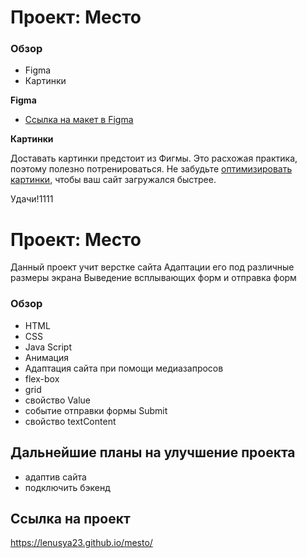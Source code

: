 # Проект: Место

### Обзор

* Figma
* Картинки

**Figma**

* [Ссылка на макет в Figma](https://www.figma.com/file/2cn9N9jSkmxD84oJik7xL7/JavaScript.-Sprint-4?node-id=0%3A1)

**Картинки**

Доставать картинки предстоит из Фигмы. Это расхожая практика, поэтому полезно потренироваться.
Не забудьте [оптимизировать картинки](https://tinypng.com/), чтобы ваш сайт загружался быстрее.

Удачи!1111
# Проект: Место
Данный проект учит верстке сайта
Адаптации его под различные размеры экрана
Выведение всплывающих форм и отправка форм
### Обзор
- HTML
- CSS
- Java Script
- Анимация
- Адаптация сайта при помощи медиазапросов
- flex-box
- grid
- свойство Value
- событие отправки формы Submit
- свойство textContent

## Дальнейшие планы на улучшение проекта
- адаптив сайта
- подключить бэкенд
## Ссылка на проект

https://lenusya23.github.io/mesto/